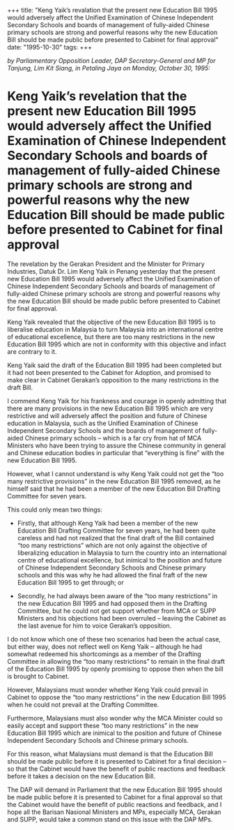 +++ 
title: "Keng Yaik’s revalation that the present new Education Bill 1995 would adversely affect the Unified Examination of Chinese Independent Secondary Schools and boards of management of fully-aided Chinese primary schools are strong and powerful reasons why the new Education Bill should be made public before presented to Cabinet for final approval"
date: "1995-10-30"
tags:
+++

_by Parliamentary Opposition Leader, DAP Secretary-General and MP for Tanjung, Lim Kit Siang, in Petaling Jaya on Monday, October 30, 1995:_

# Keng Yaik’s revelation that the present new Education Bill 1995 would adversely affect the Unified Examination of Chinese Independent Secondary Schools and boards of management of fully-aided Chinese primary schools are strong and powerful reasons why the new Education Bill should be made public before presented to Cabinet for final approval

The revelation by the Gerakan President and the Minister for Primary Industries, Datuk Dr. Lim Keng Yaik in Penang yesterday that the present new Education Bill 1995 would adversely affect the Unified Examination of Chinese Independent Secondary Schools and boards of management of fully-aided Chinese primary schools are strong and powerful reasons why the new Education Bill should be made public before presented to Cabinet for final approval.</u>

Keng Yaik revealed that the objective of the new Education Bill 1995 is to liberalise education in Malaysia to turn Malaysia into an international centre of educational excellence, but there are too many restrictions in the new Education Bill 1995 which are not in conformity with this objective and infact are contrary to it.

Keng Yaik said the draft of the Education Bill 1995 had been completed but it had not been presented to the Cabinet for Adoption, and promised to make clear in Cabinet Gerakan’s opposition to the many restrictions in the draft Bill.

I commend Keng Yaik for his frankness and courage in openly admitting that there are many provisions in the new Education Bill 1995 which are very restrictive and will adversely affect the position and future of Chinese education in Malaysia, such as the Unified Examination of Chinese Independent Secondary Schools and the boards of management of fully-aided Chinese primary schools – which is a far cry from hat of MCA Ministers who have been trying to assure the Chinese community in general and Chinese education bodies in particular that “everything is fine” with the new Education Bill 1995.

However, what I cannot understand is why Keng Yaik could not get the “too many restrictive provisions” in the new Education Bill 1995 removed, as he himself said that he had been a member of the new Education Bill Drafting Committee for seven years.

This could only mean two things:
<ul>
<li><p>Firstly, that although Keng Yaik had been a member of the new Education Bill Drafting Committee for seven years, he had been quite careless and had not realized that the final draft of the Bill contained “too many restrictions” which are not only against the objective of liberalizing education in Malaysia to turn the country into an international centre of educational excellence, but inimical to the position and future of Chinese Independent Secondary Schools and Chinese primary schools and this was why he had allowed the final fraft of the new Education Bill 1995 to get through; or</p></li>

<li><p>Secondly, he had always been aware of the “too many restrictions” in the new Education Bill 1995 and had opposed them in the Drafting Committee, but he could not get support whether from MCA or SUPP Ministers and his objections had been overruled – leaving the Cabinet as the last avenue for him to voice Gerakan’s opposition.</p></li>
</ul>
I do not know which one of these two scenarios had been the actual case, but either way, does not reflect well on Keng Yaik – although he had somewhat redeemed his shortcomings as a member of the Drafting Committee in allowing the “too many restrictions” to remain in the final draft of the Education Bill 1995 by openly promising to oppose then when the bill is brought to Cabinet.

However, Malaysians must wonder whether Keng Yaik could prevail in Cabinet to oppose the “too many restrictions” in the new Education Bill 1995 when he could not prevail at the Drafting Committee.

Furthermore, Malaysians must also wonder why the MCA Minister could so easily accept and support these “too many restrictions” in the new Education Bill 1995 which are inimical to the position and future of Chinese Independent Secondary Schools and Chinese primary schools.

For this reason, what Malaysians must demand is that the Education Bill should be made public before it is presented to Cabinet for a final decision – so that the Cabinet would have the benefit of public reactions and feedback before it takes a decision on the new Education Bill.

The DAP will demand in Parliament that the new Education Bill 1995 should be made public before it is presented to Cabinet for a final approval so that the Cabinet would have the benefit of public reactions and feedback, and I hope all the Barisan Nasional Ministers and MPs, especially MCA, Gerakan and SUPP, would take a common stand on this issue with the DAP MPs. 
